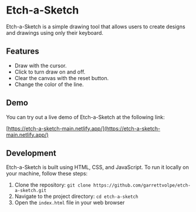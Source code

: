 # Etch-a-Sketch

Etch-a-Sketch is a simple drawing tool that allows users to create designs and drawings using only their keyboard.

## Features

- Draw with the cursor.
- Click to turn draw on and off.
- Clear the canvas with the reset button.
- Change the color of the line.

## Demo

You can try out a live demo of Etch-a-Sketch at the following link:

[https://etch-a-sketch-main.netlify.app/](https://etch-a-sketch-main.netlify.app/)

## Development

Etch-a-Sketch is built using HTML, CSS, and JavaScript. To run it locally on your machine, follow these steps:

1. Clone the repository: `git clone https://github.com/garrettvolpe/etch-a-sketch.git`
2. Navigate to the project directory: `cd etch-a-sketch`
3. Open the `index.html` file in your web browser

